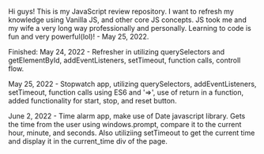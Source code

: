 Hi guys! This is my JavaScript review repository. I want to refresh my knowledge using Vanilla JS, and other core JS concepts. JS took me and my wife a very long way professionally and personally. Learning to code is fun and very powerful(lol)! - May 25, 2022.

Finished:
May 24, 2022 - Refresher in utilizing querySelectors and getElementById, addEventListeners, setTimeout, function calls, controll flow.

May 25, 2022 - Stopwatch app, utilizing querySelectors, addEventListeners, setTimeout, function calls using ES6 and '=>', use of return in a function, added functionality for start, stop, and reset button.

June 2, 2022 - Time alarm app, make use of Date javascript library. Gets the time from the user using windows.prompt, compare it to the current hour, minute, and seconds. Also utiliziing setTimeout to get the current time and display it in the current_time div of the page.